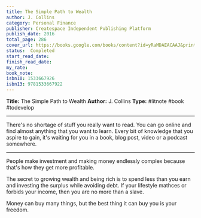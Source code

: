 ```yaml
---
title: The Simple Path to Wealth
author: J. Collins
category: Personal Finance
publisher: Createspace Independent Publishing Platform
publish_date: 2016
total_page: 286
cover_url: https://books.google.com/books/content?id=yRaMDAEACAAJ&printsec=frontcover&img=1&zoom=1&source=gbs_api
status:  Completed
start_read_date: 
finish_read_date: 
my_rate: 
book_note: 
isbn10: 1533667926
isbn13: 9781533667922
---
```

**Title:** The Simple Path to Wealth
**Author:** J. Collins
**Type:** #litnote #book #todevelop 

---
There's no shortage of stuff you really want to read. You can go online and find almost anything that you want to learn. Every bit of knowledge that you aspire to gain, it's waiting for you in a book, blog post, video or a podcast somewhere.

---

People make investment and making money endlessly complex because that's how they get more profitable.

The secret to growing wealth and being rich is to spend less than you earn and investing the surplus while avoiding debt. If your lifestyle mathces or forbids your income, then you are no more than a slave.

Money can buy many things, but the best thing it can buy you is your freedom.
